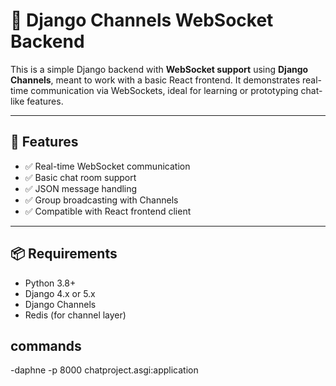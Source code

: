 # 🧠 Django Channels WebSocket Backend

This is a simple Django backend with **WebSocket support** using **Django Channels**, meant to work with a basic React frontend. It demonstrates real-time communication via WebSockets, ideal for learning or prototyping chat-like features.

---

## 🚀 Features

- ✅ Real-time WebSocket communication
- ✅ Basic chat room support
- ✅ JSON message handling
- ✅ Group broadcasting with Channels
- ✅ Compatible with React frontend client

---

## 📦 Requirements

- Python 3.8+
- Django 4.x or 5.x
- Django Channels
- Redis (for channel layer)


## commands

-daphne -p 8000 chatproject.asgi:application